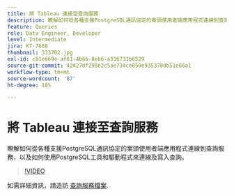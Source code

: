 ```yaml
---
title: 將 Tableau 連接至查詢服務
description: 瞭解如何從各種支援PostgreSQL通訊協定的案頭使用者端應用程式連線到查詢服務，以及如何使用PostgreSQL工具和驅動程式來連線及寫入查詢。
feature: Queries
role: Data Engineer, Developer
level: Intermediate
jira: KT-7688
thumbnail: 333702.jpg
exl-id: c81e669e-af61-4b6b-8eb6-a516731b6529
source-git-commit: 42427df298e2c5ae734ce050e935378db51e66a1
workflow-type: tm+mt
source-wordcount: '87'
ht-degree: 18%

---
```


# 將 Tableau 連接至查詢服務

瞭解如何從各種支援PostgreSQL通訊協定的案頭使用者端應用程式連線到查詢服務，以及如何使用PostgreSQL工具和驅動程式來連線及寫入查詢。

>[!VIDEO](https://video.tv.adobe.com/v/333702?quality=12&learn=on)

如需詳細資訊，請造訪 [查詢服務檔案](https://experienceleague.adobe.com/docs/experience-platform/query/home.html?lang=zh-Hant).

